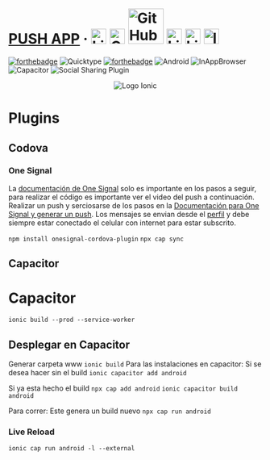 #  [PUSH APP](https://ionicframework.com/) &middot; [<img src="https://i.postimg.cc/wT4x8tWS/codepenblanco.png" alt="LinkedIn" class="footer-nav__link-image" height="30px" />](https://codepen.io/amarianjel/)   [<img src="https://i.postimg.cc/5NBMxTJX/github.png" alt="GitHub" class="footer-nav__link-image" height="30px" />](https://github.com/amarianjel)   [<img src="https://i.postimg.cc/1Xj3mL3G/github-Pages-blanco.png" alt="GitHub" class="footer-nav__link-image" height="70px" style="margin-bottom: -20px;"/>](https://amarianjel.github.io/Portfolio/)  [<img src="https://i.postimg.cc/J7BLFtdc/linkedin.png" alt="LinkedIn" class="footer-nav__link-image" height="30px" />](https://www.linkedin.com/in/amarianjel/)   [<img src="https://i.postimg.cc/1zqYRTyp/facebook.png" alt="LinkedIn" class="footer-nav__link-image" height="30px" />](https://www.facebook.com/Abraham13071993/)   [<img src="https://i.postimg.cc/sfJtqS4W/instagram.png" alt="Instagram" class="footer-nav__link-image" height="30px" />](https://www.instagram.com/abr_marianjel/)
[![forthebadge](https://img.shields.io/badge/Made%20with-Ionic-blue.svg)](https://ionicframework.com/)
![Quicktype](https://img.shields.io/badge/Quicktype-%E2%9A%99%EF%B8%8F-orange)
[![forthebadge](https://img.shields.io/badge/Angular-%F0%9F%8C%8D-red.svg)](https://angular.io/)
![Android](https://img.shields.io/badge/Android-%F0%9F%93%B1-brightgreen)
![InAppBrowser](https://img.shields.io/badge/InAppBrowser-%F0%9F%8C%8F%F0%9F%93%B6-yellow)
![Capacitor](https://img.shields.io/badge/Capacitor-%F0%9F%94%8C-blueviolet)
![Social Sharing Plugin](https://img.shields.io/badge/Social%20Sharing%20Plugin-%E2%86%95%EF%B8%8F%F0%9F%94%BD-lightgrey)


</div>


<p align="center">
  <img src="https://i.postimg.cc/wMRkmnnQ/ionic.png" alt="Logo Ionic">
</p>

# Plugins

## Codova

### One Signal
La [documentación de One Signal](https://documentation.onesignal.com/docs/ionic-sdk-setup) solo es importante en los pasos a seguir, para realizar el código es importante ver el video del push a continuación.
Realizar un push y serciosarse de los pasos en la [Documentación para One Signal y generar un push](https://onesignal.com/videos/add-push-notifications-to-ionic-react-apps-with-onesignal).
Los mensajes se envian desde el [perfil](https://dashboard.onesignal.com/apps/497bb354-c0cf-432b-82ac-eba4361c4f56/notifications/0b7d9ed6-7351-4a3a-b4b9-7ca017349fcf#outcomes=os__click__count) y debe siempre estar conectado el celular con internet para estar subscrito.

```npm install onesignal-cordova-plugin```
```npx cap sync```

## Capacitor

# Capacitor
```ionic build --prod --service-worker```
## Desplegar en Capacitor
Generar carpeta www
```ionic build```
Para las instalaciones en capacitor: 
Si se desea hacer sin el build
```ionic capacitor add android```

Si ya esta hecho el build
```npx cap add android```
```ionic capacitor build android```

Para correr: Este genera un build nuevo
```npx cap run android```

### Live Reload
```ionic cap run android -l --external```